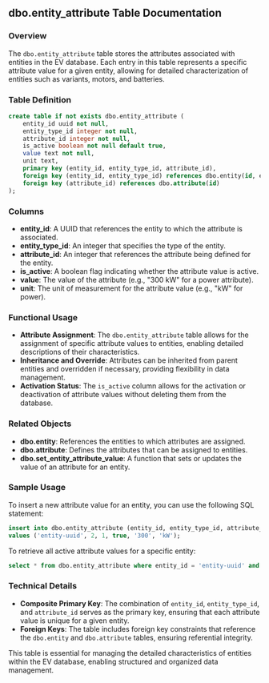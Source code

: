 ## dbo.entity_attribute Table Documentation

### Overview

The `dbo.entity_attribute` table stores the attributes associated with entities in the EV database. Each entry in this table represents a specific attribute value for a given entity, allowing for detailed characterization of entities such as variants, motors, and batteries.

### Table Definition

```sql
create table if not exists dbo.entity_attribute (
    entity_id uuid not null,
    entity_type_id integer not null,
    attribute_id integer not null,
    is_active boolean not null default true,
    value text not null,
    unit text,
    primary key (entity_id, entity_type_id, attribute_id),
    foreign key (entity_id, entity_type_id) references dbo.entity(id, entity_type_id),
    foreign key (attribute_id) references dbo.attribute(id)
);
```

### Columns

- **entity_id**: A UUID that references the entity to which the attribute is associated.
- **entity_type_id**: An integer that specifies the type of the entity.
- **attribute_id**: An integer that references the attribute being defined for the entity.
- **is_active**: A boolean flag indicating whether the attribute value is active.
- **value**: The value of the attribute (e.g., "300 kW" for a power attribute).
- **unit**: The unit of measurement for the attribute value (e.g., "kW" for power).

### Functional Usage

- **Attribute Assignment**: The `dbo.entity_attribute` table allows for the assignment of specific attribute values to entities, enabling detailed descriptions of their characteristics.
- **Inheritance and Override**: Attributes can be inherited from parent entities and overridden if necessary, providing flexibility in data management.
- **Activation Status**: The `is_active` column allows for the activation or deactivation of attribute values without deleting them from the database.

### Related Objects

- **dbo.entity**: References the entities to which attributes are assigned.
- **dbo.attribute**: Defines the attributes that can be assigned to entities.
- **dbo.set_entity_attribute_value**: A function that sets or updates the value of an attribute for an entity.

### Sample Usage

To insert a new attribute value for an entity, you can use the following SQL statement:

```sql
insert into dbo.entity_attribute (entity_id, entity_type_id, attribute_id, is_active, value, unit)
values ('entity-uuid', 2, 1, true, '300', 'kW');
```

To retrieve all active attribute values for a specific entity:

```sql
select * from dbo.entity_attribute where entity_id = 'entity-uuid' and is_active = true;
```

### Technical Details

- **Composite Primary Key**: The combination of `entity_id`, `entity_type_id`, and `attribute_id` serves as the primary key, ensuring that each attribute value is unique for a given entity.
- **Foreign Keys**: The table includes foreign key constraints that reference the `dbo.entity` and `dbo.attribute` tables, ensuring referential integrity.

This table is essential for managing the detailed characteristics of entities within the EV database, enabling structured and organized data management.